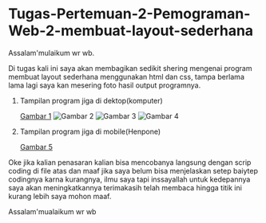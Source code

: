 # Tugas-Pertemuan-2-Pemograman-Web-2-membuat-layout-sederhana

Assalam'mulaikum wr wb. <p> 

Di tugas kali ini saya akan membagikan sedikit shering mengenai program membuat layout sederhana menggunakan html dan css, tampa berlama lama lagi saya kan mesering foto hasil output programnya.<p>

1. Tampilan program jiga di dektop(komputer)<p>
[Gambar 1](screenshoot/s1.JPG)
![Gambar 2](screenshoot/s2.JPG)
![Gambar 3](screenshoot/s3.JPG)
![Gambar 4](screenshoot/s4.JPG)

2. Tampilan program jiga di mobile(Henpone)<p>
[Gambar 5](screenshoot/s5.JPG)

Oke jika kalian penasaran kalian bisa mencobanya langsung dengan scrip coding di file atas dan maaf jika saya belum bisa menjelaskan setep baiytep codingnya karna kurangnya, ilmu saya tapi inssayallah untuk kedepannya saya akan meningkatkannya terimakasih telah membaca hingga titik ini kurang lebih saya mohon maaf.<p>

Assalam'mualaikum wr wb<p>


